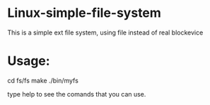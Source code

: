 # Linux-simple-file-system
This is a simple ext file system, using file instead of real blockevice

# Usage:
cd fs/fs
make
./bin/myfs

type help to see the comands that you can use.
